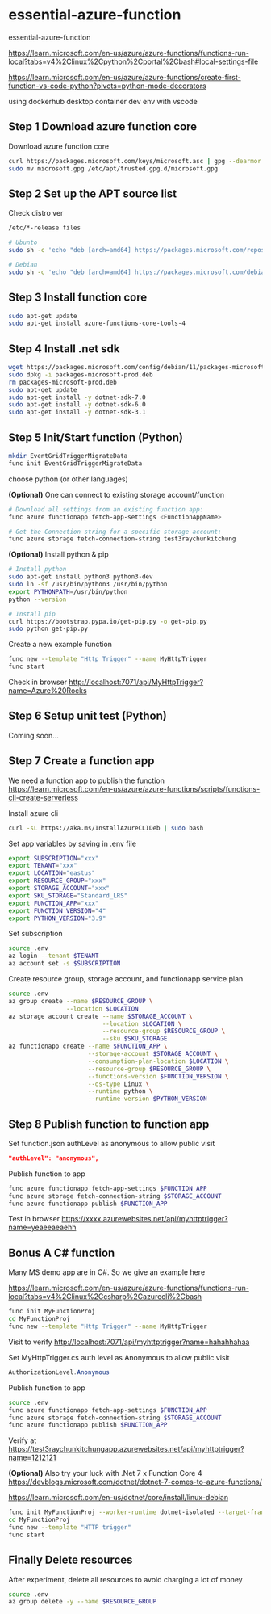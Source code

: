 # essential-azure-function

essential-azure-function

<https://learn.microsoft.com/en-us/azure/azure-functions/functions-run-local?tabs=v4%2Clinux%2Cpython%2Cportal%2Cbash#local-settings-file>

<https://learn.microsoft.com/en-us/azure/azure-functions/create-first-function-vs-code-python?pivots=python-mode-decorators>

using dockerhub desktop container dev env with vscode

## Step 1 Download azure function core

Download azure function core

```bash
curl https://packages.microsoft.com/keys/microsoft.asc | gpg --dearmor > microsoft.gpg
sudo mv microsoft.gpg /etc/apt/trusted.gpg.d/microsoft.gpg
```

## Step 2 Set up the APT source list

Check distro ver

```bash
/etc/*-release files

# Ubunto
sudo sh -c 'echo "deb [arch=amd64] https://packages.microsoft.com/repos/microsoft-ubuntu-$(lsb_release -cs)-prod $(lsb_release -cs) main" > /etc/apt/sources.list.d/dotnetdev.list'

# Debian
sudo sh -c 'echo "deb [arch=amd64] https://packages.microsoft.com/debian/$(lsb_release -rs | cut -d'.' -f 1)/prod $(lsb_release -cs) main" > /etc/apt/sources.list.d/dotnetdev.list'
```

## Step 3 Install function core

```bash
sudo apt-get update
sudo apt-get install azure-functions-core-tools-4
```

## Step 4 Install .net sdk

```bash
wget https://packages.microsoft.com/config/debian/11/packages-microsoft-prod.deb -O packages-microsoft-prod.deb
sudo dpkg -i packages-microsoft-prod.deb
rm packages-microsoft-prod.deb
sudo apt-get update
sudo apt-get install -y dotnet-sdk-7.0
sudo apt-get install -y dotnet-sdk-6.0
sudo apt-get install -y dotnet-sdk-3.1
```

## Step 5 Init/Start function (Python)

```bash
mkdir EventGridTriggerMigrateData
func init EventGridTriggerMigrateData
```

choose python (or other languages)

**(Optional)** One can connect to existing storage account/function

```bash
# Download all settings from an existing function app:
func azure functionapp fetch-app-settings <FunctionAppName>

# Get the Connection string for a specific storage account:
func azure storage fetch-connection-string test3raychunkitchung
```

**(Optional)** Install python & pip

```bash
# Install python
sudo apt-get install python3 python3-dev
sudo ln -sf /usr/bin/python3 /usr/bin/python
export PYTHONPATH=/usr/bin/python
python --version

# Install pip
curl https://bootstrap.pypa.io/get-pip.py -o get-pip.py
sudo python get-pip.py
```

Create a new example function

```bash
func new --template "Http Trigger" --name MyHttpTrigger
func start
```

Check in browser <http://localhost:7071/api/MyHttpTrigger?name=Azure%20Rocks>

## Step 6 Setup unit test (Python)

Coming soon...

## Step 7 Create a function app

We need a function app to publish the function
<https://learn.microsoft.com/en-us/azure/azure-functions/scripts/functions-cli-create-serverless>

Install azure cli

```bash
curl -sL https://aka.ms/InstallAzureCLIDeb | sudo bash
```

Set app variables by saving in .env file

```bash
export SUBSCRIPTION="xxx"
export TENANT="xxx"
export LOCATION="eastus"
export RESOURCE_GROUP="xxx"
export STORAGE_ACCOUNT="xxx"
export SKU_STORAGE="Standard_LRS"
export FUNCTION_APP="xxx"
export FUNCTION_VERSION="4"
export PYTHON_VERSION="3.9"
```

Set subscription

```bash
source .env
az login --tenant $TENANT
az account set -s $SUBSCRIPTION
```

Create resource group, storage account, and functionapp service plan

```bash
source .env
az group create --name $RESOURCE_GROUP \
                --location $LOCATION
az storage account create --name $STORAGE_ACCOUNT \
                          --location $LOCATION \
                          --resource-group $RESOURCE_GROUP \
                          --sku $SKU_STORAGE
az functionapp create --name $FUNCTION_APP \
                      --storage-account $STORAGE_ACCOUNT \
                      --consumption-plan-location $LOCATION \
                      --resource-group $RESOURCE_GROUP \
                      --functions-version $FUNCTION_VERSION \
                      --os-type Linux \
                      --runtime python \
                      --runtime-version $PYTHON_VERSION
```

## Step 8 Publish function to function app

Set function.json authLevel as anonymous to allow public visit

```json
"authLevel": "anonymous",
```

Publish function to app

```bash
func azure functionapp fetch-app-settings $FUNCTION_APP
func azure storage fetch-connection-string $STORAGE_ACCOUNT
func azure functionapp publish $FUNCTION_APP
```

Test in browser <https://xxxx.azurewebsites.net/api/myhttptrigger?name=yeaeeaeaehh>

## Bonus A C# function

Many MS demo app are in C#. So we give an example here

<https://learn.microsoft.com/en-us/azure/azure-functions/functions-run-local?tabs=v4%2Clinux%2Ccsharp%2Cazurecli%2Cbash>

```bash
func init MyFunctionProj
cd MyFunctionProj
func new --template "Http Trigger" --name MyHttpTrigger
```

Visit to verify <http://localhost:7071/api/myhttptrigger?name=hahahhahaa>

Set MyHttpTrigger.cs auth level as Anonymous to allow public visit

```C#
AuthorizationLevel.Anonymous
```

Publish function to app

```bash
source .env
func azure functionapp fetch-app-settings $FUNCTION_APP
func azure storage fetch-connection-string $STORAGE_ACCOUNT
func azure functionapp publish $FUNCTION_APP
```

Verify at <https://test3raychunkitchungapp.azurewebsites.net/api/myhttptrigger?name=1212121>

**(Optional)** Also try your luck with .Net 7 x Function Core 4
<https://devblogs.microsoft.com/dotnet/dotnet-7-comes-to-azure-functions/>

<https://learn.microsoft.com/en-us/dotnet/core/install/linux-debian>

```bash
func init MyFunctionProj --worker-runtime dotnet-isolated --target-framework net7.0
cd MyFunctionProj
func new --template "HTTP trigger"
func start
```

## Finally Delete resources

After experiment, delete all resources to avoid charging a lot of money

```bash
source .env
az group delete -y --name $RESOURCE_GROUP
```
